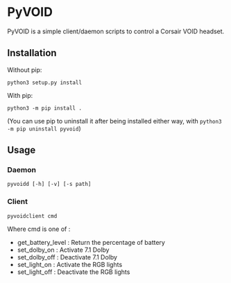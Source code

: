 # PyVOID

PyVOID is a simple client/daemon scripts to control a Corsair VOID headset.

## Installation
Without pip:
```
python3 setup.py install
```
With pip:
```
python3 -m pip install .
```
(You can use pip to uninstall it after being installed either way, with `python3 -m pip uninstall pyvoid`)

## Usage

### Daemon

```
pyvoidd [-h] [-v] [-s path]
```

### Client

```
pyvoidclient cmd
```

Where cmd is one of :
 *  get_battery_level : Return the percentage of battery
 *  set_dolby_on : Activate 7.1 Dolby
 *  set_dolby_off : Deactivate 7.1 Dolby
 *  set_light_on : Activate the RGB lights
 *  set_light_off : Deactivate the RGB lights
